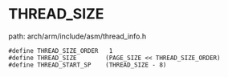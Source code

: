 THREAD_SIZE
========================================

path: arch/arm/include/asm/thread_info.h
```
#define THREAD_SIZE_ORDER   1
#define THREAD_SIZE        (PAGE_SIZE << THREAD_SIZE_ORDER)
#define THREAD_START_SP    (THREAD_SIZE - 8)
```